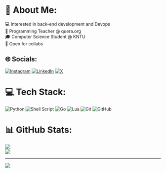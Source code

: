 # 💫 About Me:
💻 Interested in back-end development and Devops<br>💼 Programming Teacher @ quera.org<br>🎓 Computer Science Student @ KNTU<br>🤝 Open for collabs<br>


## 🌐 Socials:
[![Instagram](https://img.shields.io/badge/Instagram-%23E4405F.svg?logo=Instagram&logoColor=white)](https://instagram.com/rxdmehr) [![LinkedIn](https://img.shields.io/badge/LinkedIn-%230077B5.svg?logo=linkedin&logoColor=white)](https://linkedin.com/in/radmehr-soleimanian) [![X](https://img.shields.io/badge/X-black.svg?logo=X&logoColor=white)](https://x.com/rxdmehr) 

# 💻 Tech Stack:
![Python](https://img.shields.io/badge/python-3670A0?style=for-the-badge&logo=python&logoColor=ffdd54) ![Shell Script](https://img.shields.io/badge/shell_script-%23121011.svg?style=for-the-badge&logo=gnu-bash&logoColor=white) ![Go](https://img.shields.io/badge/go-%2300ADD8.svg?style=for-the-badge&logo=go&logoColor=white) ![Lua](https://img.shields.io/badge/lua-%232C2D72.svg?style=for-the-badge&logo=lua&logoColor=white) ![Git](https://img.shields.io/badge/git-%23F05033.svg?style=for-the-badge&logo=git&logoColor=white) ![GitHub](https://img.shields.io/badge/github-%23121011.svg?style=for-the-badge&logo=github&logoColor=white)
# 📊 GitHub Stats:
![](https://github-readme-stats.vercel.app/api?username=HertzCodes&theme=transparent&hide_border=false&include_all_commits=true&count_private=false)<br/>
![](https://github-readme-stats.vercel.app/api/top-langs/?username=HertzCodes&theme=transparent&hide_border=false&include_all_commits=true&count_private=false)

---
[![](https://visitcount.itsvg.in/api?id=HertzCodes&icon=0&color=0)](https://visitcount.itsvg.in)
